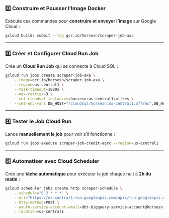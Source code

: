 
### **2️⃣ Construire et Pousser l’Image Docker**
Exécute ces commandes pour **construire et envoyer l’image** sur Google Cloud :
```sh
gcloud builds submit --tag gcr.io/horsesn/scraper-job-axa
```

---

### **3️⃣ Créer et Configurer Cloud Run Job**
Crée un **Cloud Run Job** qui se connecte à Cloud SQL :
```sh
gcloud run jobs create scraper-job-axa \
    --image=gcr.io/horsesn/scraper-job-axa \
    --region=us-central1 \
    --task-timeout=1800s \
    --max-retries=3 \
    --set-cloudsql-instances=horsesn:us-central1:offres \
    --set-env-vars DB_HOST="/cloudsql/horsesn:us-central1:offres",DB_NAME="postgres",DB_USER="postgres",DB_PASSWORD="root"
```

---

### **4️⃣ Tester le Job Cloud Run**
Lance **manuellement le job** pour voir s’il fonctionne :
```sh
gcloud run jobs execute scraper-job-credit-agrc --region=us-central1
```

---

### **5️⃣ Automatiser avec Cloud Scheduler**
Crée une **tâche automatique** pour exécuter le job chaque nuit à **2h du matin** :
```sh
gcloud scheduler jobs create http scraper-schedule \
    --schedule="0 2 * * *" \
    --uri="https://us-central1-run.googleapis.com/apis/run.googleapis.com/v1/namespaces/horsesn/jobs/scraper-job:run" \
    --http-method=POST \
    --oauth-service-account-email=dbt-bigquery-service-account@horsesn.iam.gserviceaccount.com \
    --location=us-central1
```
